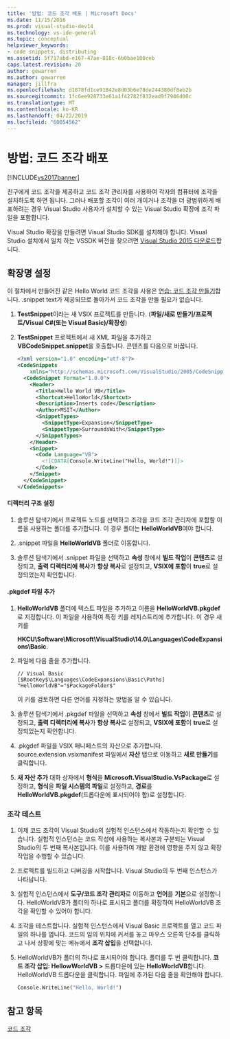 ```yaml
---
title: '방법: 코드 조각 배포 | Microsoft Docs'
ms.date: 11/15/2016
ms.prod: visual-studio-dev14
ms.technology: vs-ide-general
ms.topic: conceptual
helpviewer_keywords:
- code snippets, distributing
ms.assetid: 5f717abd-e167-47ae-818c-6b0bae100ceb
caps.latest.revision: 20
author: gewarren
ms.author: gewarren
manager: jillfra
ms.openlocfilehash: d1878fd1ce91842e8d03b6e78de244380df8eb2b
ms.sourcegitcommit: 1fc6ee928733e61a1f42782f832ead9f7946d00c
ms.translationtype: MT
ms.contentlocale: ko-KR
ms.lasthandoff: 04/22/2019
ms.locfileid: "60054562"
---
```

# <a name="how-to-distribute-code-snippets"></a>방법: 코드 조각 배포
[!INCLUDE[vs2017banner](../includes/vs2017banner.md)]

친구에게 코드 조각을 제공하고 코드 조각 관리자를 사용하여 각자의 컴퓨터에 조각을 설치하도록 하면 됩니다. 그러나 배포할 조각이 여러 개이거나 조각을 더 광범위하게 배포하려는 경우 Visual Studio 사용자가 설치할 수 있는 Visual Studio 확장에 조각 파일을 포함합니다.  
  
 Visual Studio 확장을 만들려면 Visual Studio SDK를 설치해야 합니다. Visual Studio 설치에서 일치 하는 VSSDK 버전을 찾으려면 [Visual Studio 2015 다운로드](http://www.visualstudio.com/downloads/visual-studio-2015-downloads-vs.aspx)합니다.  
  
## <a name="setting-up-the-extension"></a>확장명 설정  
 이 절차에서 만들어진 같은 Hello World 코드 조각을 사용은 [연습: 코드 조각 만들기](../ide/walkthrough-creating-a-code-snippet.md)합니다. .snippet text가 제공되므로 돌아가서 코드 조각을 만들 필요가 없습니다.  
  
1. **TestSnippet**이라는 새 VSIX 프로젝트를 만듭니다. (**파일/새로 만들기/프로젝트/Visual C#(또는 Visual Basic)/확장성**)  
  
2. **TestSnippet** 프로젝트에서 새 XML 파일을 추가하고 **VBCodeSnippet.snippet**을 호출합니다. 콘텐츠를 다음으로 바꿉니다.  
  
    ```xml  
    <?xml version="1.0" encoding="utf-8"?>  
    <CodeSnippets  
        xmlns="http://schemas.microsoft.com/VisualStudio/2005/CodeSnippet">  
      <CodeSnippet Format="1.0.0">  
        <Header>  
          <Title>Hello World VB</Title>  
          <Shortcut>HelloWorld</Shortcut>  
          <Description>Inserts code</Description>  
          <Author>MSIT</Author>  
          <SnippetTypes>  
            <SnippetType>Expansion</SnippetType>  
            <SnippetType>SurroundsWith</SnippetType>  
          </SnippetTypes>  
        </Header>  
        <Snippet>  
          <Code Language="VB">  
            <![CDATA[Console.WriteLine("Hello, World!")]]>  
          </Code>  
        </Snippet>  
      </CodeSnippet>  
    </CodeSnippets>  
    ```  
  
#### <a name="setting-up-the-directory-structure"></a>디렉터리 구조 설정  
  
1. 솔루션 탐색기에서 프로젝트 노드를 선택하고 조각을 코드 조각 관리자에 포함할 이름을 사용하는 폴더를 추가합니다. 이 경우 폴더는 **HelloWorldVB**여야 합니다.  
  
2. .snippet 파일을 **HelloWorldVB** 폴더로 이동합니다.  
  
3. 솔루션 탐색기에서 .snippet 파일을 선택하고 **속성** 창에서 **빌드 작업**이 **콘텐츠**로 설정되고, **출력 디렉터리에 복사**가 **항상 복사**로 설정되고, **VSIX에 포함**이 **true**로 설정되었는지 확인합니다.  
  
#### <a name="adding-the-pkgdef-file"></a>.pkgdef 파일 추가  
  
1. **HelloWorldVB** 폴더에 텍스트 파일을 추가하고 이름을 **HelloWorldVB.pkgdef**로 지정합니다. 이 파일을 사용하여 특정 키를 레지스트리에 추가합니다. 이 경우 새 키를  
  
     **HKCU\Software\Microsoft\VisualStudio\14.0\Languages\CodeExpansions\Basic**.  
  
2. 파일에 다음 줄을 추가합니다.  
  
    ```  
    // Visual Basic   
    [$RootKey$\Languages\CodeExpansions\Basic\Paths]   
    "HelloWorldVB"="$PackageFolder$"  
    ```  
  
     이 키를 검토하면 다른 언어를 지정하는 방법을 알 수 있습니다.  
  
3. 솔루션 탐색기에서 .pkgdef 파일을 선택하고 **속성** 창에서 **빌드 작업**이 **콘텐츠**로 설정되고, **출력 디렉터리에 복사**가 **항상 복사**로 설정되고, **VSIX에 포함**이 **true**로 설정되었는지 확인합니다.  
  
4. .pkgdef 파일을 VSIX 매니페스트의 자산으로 추가합니다. source.extension.vsixmanifest 파일에서 **자산** 탭으로 이동하고 **새로 만들기**를 클릭합니다.  
  
5. **새 자산 추가** 대화 상자에서 **형식**을 **Microsoft.VisualStudio.VsPackage**로 설정하고, **형식**을 **파일 시스템의 파일**로 설정하고, **경로**를 **HelloWorldVB.pkgdef**(드롭다운에 표시되어야 함)로 설정합니다.  
  
### <a name="testing-the-snippet"></a>조각 테스트  
  
1. 이제 코드 조각이 Visual Studio의 실험적 인스턴스에서 작동하는지 확인할 수 있습니다. 실험적 인스턴스는 코드 작성에 사용하는 복사본과 구분되는 Visual Studio의 두 번째 복사본입니다. 이를 사용하여 개발 환경에 영향을 주지 않고 확장 작업을 수행할 수 있습니다.  
  
2. 프로젝트를 빌드하고 디버깅을 시작합니다. Visual Studio의 두 번째 인스턴스가 나타납니다.  
  
3. 실험적 인스턴스에서 **도구/코드 조각 관리자**로 이동하고 **언어**를 **기본**으로 설정합니다. HelloWorldVB가 폴더의 하나로 표시되고 폴더를 확장하여 HelloWorldVB 조각을 확인할 수 있어야 합니다.  
  
4. 조각을 테스트합니다. 실험적 인스턴스에서 Visual Basic 프로젝트를 열고 코드 파일의 하나를 엽니다. 코드의 임의 위치에 커서를 놓고 마우스 오른쪽 단추를 클릭하고 나서 상황에 맞는 메뉴에서 **조각 삽입**을 선택합니다.  
  
5. HelloWorldVB가 폴더의 하나로 표시되어야 합니다. 폴더를 두 번 클릭합니다. **코드 조각 삽입: HellowWorldVB >** 드롭다운에 있는 **HelloWorldVB**합니다. HelloWorldVB 드롭다운을 클릭합니다. 파일에 추가된 다음 줄을 확인해야 합니다.  
  
    ```vb  
    Console.WriteLine("Hello, World!")  
    ```  
  
## <a name="see-also"></a>참고 항목  
 [코드 조각](../ide/code-snippets.md)
